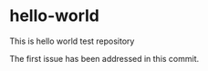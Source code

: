 # hello-world
This is hello world test repository

The first issue has been addressed in this commit.

